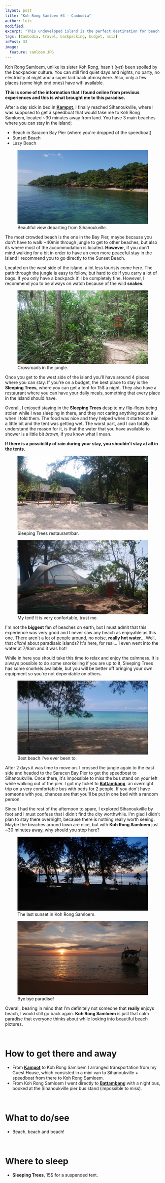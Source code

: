 ```yaml
---
layout: post
title: "Koh Rong Samloem #3 - Cambodia"
author: luis
modified:
excerpt: "This undeveloped island is the perfect destination for beach lovers. You won't have electricity at all times or wifi, but you will have the most perfect beach that you can find in Cambodia."
tags: [Cambodia, travel, backpacking, budget, asia]
idPost: 33
image:
  feature: samloem.JPG
---
```


Koh Rong Samloem, unlike its sister Koh Rong, hasn't (<i>yet</i>) been spoiled by the backpacker culture. You can still find quiet days and nights, no party, no electricity at night and a super laid back atmosphere. Also, only a few places (some high end ones) have wifi available.

<b><highlight><middle>This is some of the information that I found online from previous experiences and this is what brought me to this paradise.</middle></highlight></b>

After a day sick in bed in <b><a href="{{site.url}}/KepKampot" target="_blank">Kampot</a></b>, I finally reached Sihanoukville, where I was supposed to get a speedboat that would take me to Koh Rong Samloem, located ~30 minutes away from land. You have 3 main beaches where you can stay in the island;

<ul>
<li>Beach in Saracen Bay Pier (where you're dropped of the speedboat)</li>
<li>Sunset Beach</li>
<li>Lazy Beach</li>
</ul>

<figure>
	<a href="../images/cambodia/samloem/samloem1.JPG"><img src="../images/cambodia/samloem/samloem1.JPG"></a>
	<figcaption>Beautiful view departing from Sihanoukville.</figcaption>
</figure>

The most crowded beach is the one in the Bay Pier, maybe because you don't have to walk ~40min through jungle to get to other beaches, but also its where most of the accommodation is located. <b>However</b>, if you don't mind walking for a bit in order to have an even more peaceful stay in the island I recommend you to go directly to the Sunset Beach.

Located on the west side of the island, a lot less tourists come here. The path through the jungle is easy to follow, but hard to do if you carry a lot of bags. If you only have a backpack it'll be completely fine. However, I recommend you to be always on watch because of the wild <b>snakes</b>.

<figure>
	<a href="../images/cambodia/samloem/samloem2.JPG"><img src="../images/cambodia/samloem/samloem2.JPG"></a>
	<figcaption>Crossroads in the jungle.</figcaption>
</figure>

Once you get to the west side of the island you'll have around 4 places where you can stay. If you're on a budget, the best place to stay is the <b>Sleeping Trees</b>, where you can get a tent for 15$ a night. They also have a restaurant where you can have your daily meals, something that every place in the island should have.

Overall, I enjoyed staying in the <b>Sleeping Trees</b> despite my flip-flops being stolen while I was sleeping in there, and they not caring anything about it when I told them. The food was nice and they helped when it started to rain a little bit and the tent was getting wet. The worst part, and I can totally understand the reason for it, is that the water that you have available to shower is a little bit <i>brown</i>, if you know what I mean.

<b><highlight><middle>If there is a possibility of rain during your stay, you shouldn't stay at all in the tents.</middle></highlight></b>

<figure>
	<a href="../images/cambodia/samloem/samloem4.JPG"><img src="../images/cambodia/samloem/samloem4.JPG"></a>
	<figcaption>Sleeping Trees restaurant/bar.</figcaption>
</figure>

<figure>
	<a href="../images/cambodia/samloem/samloem3.JPG"><img src="../images/cambodia/samloem/samloem3.JPG"></a>
	<figcaption>My tent! It is very confortable, trust me.</figcaption>
</figure>

I'm not the <b>biggest</b> fan of beaches on earth, but I must admit that this experience was very good and I never saw any beach as enjoyable as this one. There aren't a lot of people around, no noise, <b>really hot water</b>... Well, that <i>cliché</i> about paradisaic islands? It's here, for real... I even went into the water at 7/8am and it was hot!

While in here you should take this time to relax and enjoy the calmness. It is always possible to do some snorkelling if you are up to it, Sleeping Trees has some snorkels available, but you will be better off bringing your own equipment so you're not dependable on others.

<figure>
	<a href="../images/cambodia/samloem/samloem5.JPG"><img src="../images/cambodia/samloem/samloem5.JPG"></a>
	<figcaption>Best beach I've ever been to.</figcaption>
</figure>

After 2 days it was time to move on. I crossed the jungle again to the east side and headed to the Saracen Bay Pier to get the speedboat to Sihanoukville. Once there, it's impossible to miss the bus stand on your left while walking out of the pier. I got my ticket to <b><a href="{{site.url}}/Battambang" target="_blank">Battambang</a></b>, an overnight trip on a very comfortable bus with beds for 2 people. If you don't have someone with you, chances are that you'll be put in one bed with a random person.

Since I had the rest of the afternoon to spare, I explored Sihanoukville by foot and I must confess that I didn't find the city worthwhile. I'm glad I didn't plan to stay there overnight, because there is nothing really worth seeing. Maybe the beaches around town are nice, but with <b>Koh Rong Samloem</b> just ~30 minutes away, why should you stop here?

<figure>
	<a href="../images/cambodia/samloem/samloem6.JPG"><img src="../images/cambodia/samloem/samloem6.JPG"></a>
	<figcaption>The last sunset in Koh Rong Samloem.</figcaption>
</figure>

<figure>
	<a href="../images/cambodia/samloem/samloem7.JPG"><img src="../images/cambodia/samloem/samloem7.JPG"></a>
	<figcaption>Bye bye paradise!</figcaption>
</figure>

Overall, bearing in mind that I'm definitely not someone that <b>really</b> enjoys beach, I would still go back again. <b>Koh Rong Samloem</b> is just that calm paradise that everyone thinks about while looking into beautiful beach pictures.

<br>
<h1>How to get there and away</h1>
<ul>
<li>From <b><a href="{{site.url}}/KepKampot" target="_blank">Kampot</a></b> to Koh Rong Samloem I arranged transportation from my Guest House, which consisted in a mini van to Sihanoukville + speedboat from there to Koh Rong Samloem.</li>
<li>From Koh Rong Samloem I went directly to <b><a href="{{site.url}}/Battambang" target="_blank">Battambang</a></b> with a night bus, booked at the Sihanoukville pier bus stand (impossible to miss).</li>
</ul>

<br>
<h1>What to do/see</h1>
<ul>
<li>Beach, beach and beach!</li>
</ul>

<br>
<h1>Where to sleep</h1>
<ul>
<li><b>Sleeping Trees</b>, 15$ for a suspended tent.</li>
</ul>